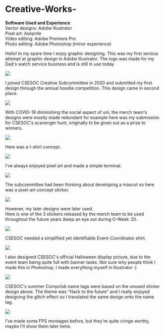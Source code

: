 # Creative-Works-

**Software Used and Experience**<br/>
Vector designs: Adobe Illustrator<br/>
Pixel art: Aseprite<br/>
Video editing: Adobe Premiere Pro<br/>
Photo editing: Adobe Photoshop (minor experience)<br/>

Hello! In my spare time I enjoy graphic designing. This was my first serious attempt at graphic design in Adobe Illustrator. The logo was made for my Dad's watch service business and is still in use today.

![](Artisan-Logo.jpg)

I joined CSESOC Creative Subcommittee in 2020 and submitted my first design through the annual hoodie competition. This design came in second place.

![](CPU.png)

With COVID-19 diminishing the social aspect of uni, the merch team's designs were mostly made redundant for example here was my submission for CSESOC's scavenger hunt, originally to be given out as a prize to winners.

![](Scavenger.png)

Here was a t-shirt concept.

![](Constellation.png)

I've always enjoyed pixel art and made a simple terminal.

![](Terminal.jpg)

The subcommittee had been thinking about developing a mascot so here was a pixel-art concept sticker.

![](Im-fine.png)

However, my later designs were later used. <br/>
Here is one of the 3 stickers released by the merch team to be used throughout the future years (keep an eye out during O-Week :D).

![](Keycaps.png)

CSESOC needed a simplified yet identifiable Event-Coordinator shirt.

![](Event-Coordinator.png)

I also designed CSESOC's official Halloween display picture, due to the event team being quite full with banner tasks. Not sure why people think I made this in Photoshop, I made everything myself in Illustrator :)

![](Halloween.png)

CSESOC's summer Compclub name tags were based on the unused sticker design above. The theme was "Hack to the future" and I really enjoyed designing the glitch effect so I translated the same design onto the name tag. 

![](Compclub.png)

I've made some FPS montages before, but they're quite cringe worthy, maybe I'll show them later hehe.
